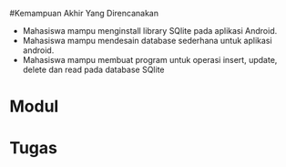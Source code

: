 #Kemampuan Akhir Yang Direncanakan

- Mahasiswa mampu menginstall library SQlite pada aplikasi Android.
- Mahasiswa mampu mendesain database sederhana untuk aplikasi android.
- Mahasiswa mampu membuat program untuk operasi insert, update, delete dan read pada database SQlite

# Modul

# Tugas
